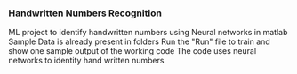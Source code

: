 ### Handwritten Numbers Recognition
ML project to identify handwritten numbers using Neural networks in matlab
Sample Data is already present in folders
Run the "Run" file to train and show one sample output of the working code
The code uses neural networks to identity hand written numbers

